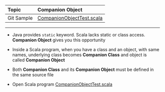 | Topic | Companion Object |
| :--- | :--- |
| Git Sample | [CompanionObjectTest.scala](https://github.com/inbravo/scala-src/blob/master/src/main/scala/com/inbravo/lang/CompanionObjectTest.scala) |

---

* Java provides `static` keyword. Scala lacks static or class access. **Companion Object** gives you this opportunity

* Inside a Scala program, when you have a class and an object, with same names, underlying class becomes **Companion Class** and   object is called **Companion Object**

* Both **Companion Class** and its **Companion Object** must be defined in the same source file

* Open Scala program [CompanionObjectTest.scala](https://github.com/inbravo/scala-src/blob/master/src/main/scala/com/inbravo/lang/CompanionObjectTest.scala)



